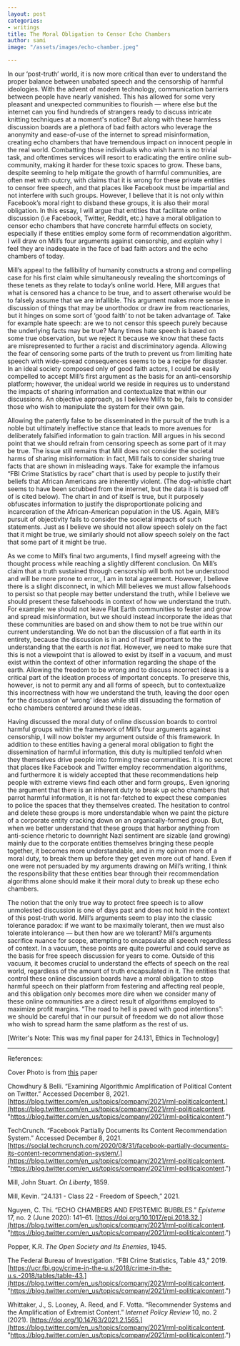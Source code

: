 ```yaml
---
layout: post
categories:
- writings
title: The Moral Obligation to Censor Echo Chambers
author: sami
image: "/assets/images/echo-chamber.jpeg"

---
```

In our ‘post-truth’ world, it is now more critical than ever to understand the proper balance between unabated speech and the censorship of harmful ideologies. With the advent of modern technology, communication barriers between people have nearly vanished. This has allowed for some very pleasant and unexpected communities to flourish — where else but the internet can you find hundreds of strangers ready to discuss intricate knitting techniques at a moment's notice? But along with these harmless discussion boards are a plethora of bad faith actors who leverage the anonymity and ease-of-use of the internet to spread misinformation, creating echo chambers that have tremendous impact on innocent people in the real world. Combatting those individuals who wish harm is no trivial task, and oftentimes services will resort to eradicating the entire online sub-community, making it harder for these toxic spaces to grow. These bans, despite seeming to help mitigate the growth of harmful communities, are often met with outcry, with claims that it is wrong for these private entities to censor free speech, and that places like Facebook must be impartial and not interfere with such groups. However, I believe that it is not only within Facebook’s moral right to disband these groups, it is also their moral obligation. In this essay, I will argue that entities that facilitate online discussion (i.e Facebook, Twitter, Reddit, etc.) have a moral obligation to censor echo chambers that have concrete harmful effects on society, especially if these entities employ some form of recommendation algorithm. I will draw on Mill’s four arguments against censorship, and explain why I feel they are inadequate in the face of bad faith actors and the echo chambers of today.

Mill’s appeal to the fallibility of humanity constructs a strong and compelling case for his first claim while simultaneously revealing the shortcomings of these tenets as they relate to today’s online world. Here, Mill argues that what is censored has a chance to be true, and to assert otherwise would be to falsely assume that we are infallible. This argument makes more sense in discussion of things that may be unorthodox or draw ire from reactionaries, but it hinges on some sort of ‘good faith’ to not be taken advantage of. Take for example hate speech: are we to not censor this speech purely because the underlying facts may be true? Many times hate speech is based on some true observation, but we reject it because we know that these facts are misrepresented to further a racist and discriminatory agenda. Allowing the fear of censoring some parts of the truth to prevent us from limiting hate speech with wide-spread consequences seems to be a recipe for disaster. In an ideal society composed only of good faith actors, I could be easily compelled to accept Mill’s first argument as the basis for an anti-censorship platform; however, the unideal world we reside in requires us to understand the impacts of sharing information and contextualize that within our discussions. An objective approach, as I believe Mill’s to be, fails to consider those who wish to manipulate the system for their own gain.

Allowing the patently false to be disseminated in the pursuit of the truth is a noble but ultimately ineffective stance that leads to more avenues for deliberately falsified information to gain traction. Mill argues in his second point that we should refrain from censoring speech as some part of it may be true. The issue still remains that Mill does not consider the societal harms of sharing misinformation: in fact, Mill fails to consider sharing true facts that are shown in misleading ways. Take for example the infamous “FBI Crime Statistics by race” chart that is used by people to justify their beliefs that African Americans are inherently violent. (The dog-whistle chart seems to have been scrubbed from the internet, but the data it is based off of is cited below). The chart in and of itself is true, but it purposely obfuscates information to justify the disproportionate policing and incarceration of the African-American population in the US. Again, Mill’s pursuit of objectivity fails to consider the societal impacts of such statements. Just as I believe we should not allow speech solely on the fact that it might be true, we similarly should not allow speech solely on the fact that some part of it might be true.

As we come to Mill’s final two arguments, I find myself agreeing with the thought process while reaching a slightly different conclusion. On Mill’s claim that a truth sustained through censorship will both not be understood and will be more prone to error,, I am in total agreement. However, I believe there is a slight disconnect, in which Mill believes we must allow falsehoods to persist so that people may better understand the truth, while I believe we should present these falsehoods in context of how we understand the truth. For example: we should not leave Flat Earth communities to fester and grow and spread misinformation, but we should instead incorporate the ideas that these communities are based on and show them to not be true within our current understanding. We do not ban the discussion of a flat earth in its entirety, because the discussion is in and of itself important to the understanding that the earth is _not_ flat. However, we need to make sure that this is not a viewpoint that is allowed to exist by itself in a vacuum, and must exist within the context of other information regarding the shape of the earth. Allowing the freedom to be wrong and to discuss incorrect ideas is a critical part of the ideation process of important concepts. To preserve this, however, is not to permit any and all forms of speech, but to contextualize this incorrectness with how we understand the truth, leaving the door open for the discussion of ‘wrong’ ideas while still dissuading the formation of echo chambers centered around these ideas.

Having discussed the moral duty of online discussion boards to control harmful groups within the framework of Mill’s four arguments against censorship, I will now bolster my argument outside of this framework. In addition to these entities having a general moral obligation to fight the dissemination of harmful information, this duty is multiplied tenfold when they themselves drive people into forming these communities. It is no secret that places like Facebook and Twitter employ recommendation algorithms, and furthermore it is widely accepted that these recommendations help people with extreme views find each other and form groups,. Even ignoring the argument that there is an inherent duty to break up echo chambers that parrot harmful information, it is not far-fetched to expect these companies to police the spaces that they themselves created. The hesitation to control and delete these groups is more understandable when we paint the picture of a corporate entity cracking down on an organically-formed group. But, when we better understand that these groups that harbor anything from anti-science rhetoric to downright Nazi sentiment are sizable (and growing) mainly due to the corporate entities themselves bringing these people together, it becomes more understandable, and in my opinon more of a moral duty, to break them up before they get even more out of hand. Even if one were not persuaded by my arguments drawing on Mill’s writing, I think the responsibility that these entities bear through their recommendation algorithms alone should make it their moral duty to break up these echo chambers.

The notion that the only true way to protect free speech is to allow unmolested discussion is one of days past and does not hold in the context of this post-truth world. Mill’s arguments seem to play into the classic tolerance paradox: if we want to be maximally tolerant, then we must also tolerate intolerance — but then how are we tolerant? Mill’s arguments sacrifice nuance for scope, attempting to encapsulate all speech regardless of context. In a vacuum, these points are quite powerful and could serve as the basis for free speech discussion for years to come. Outside of this vacuum, it becomes crucial to understand the effects of speech on the real world, regardless of the amount of truth encapsulated in it. The entities that control these online discussion boards have a moral obligation to stop harmful speech on their platform from festering and affecting real people, and this obligation only becomes more dire when we consider many of these online communities are a direct result of algorithms employed to maximize profit margins. “The road to hell is paved with good intentions”: we should be careful that in our pursuit of freedom we do not allow those who wish to spread harm the same platform as the rest of us.

\[Writer's Note: This was my final paper for 24.131, Ethics in Technology\]

***

References:

Cover Photo is from [this](https://royalsocietypublishing.org/doi/10.1098/rsos.181122) paper

Chowdhury & Belli. “Examining Algorithmic Amplification of Political Content on Twitter.” Accessed December 8, 2021. [https://blog.twitter.com/en_us/topics/company/2021/rml-politicalcontent.](https://blog.twitter.com/en_us/topics/company/2021/rml-politicalcontent. "https://blog.twitter.com/en_us/topics/company/2021/rml-politicalcontent.")

TechCrunch. “Facebook Partially Documents Its Content Recommendation System.” Accessed December 8, 2021. [https://social.techcrunch.com/2020/08/31/facebook-partially-documents-its-content-recommendation-system/.](https://blog.twitter.com/en_us/topics/company/2021/rml-politicalcontent. "https://blog.twitter.com/en_us/topics/company/2021/rml-politicalcontent.")

Mill, John Stuart. _On Liberty_, 1859.

Mill, Kevin. “24.131 - Class 22 - Freedom of Speech,” 2021.

Nguyen, C. Thi. “ECHO CHAMBERS AND EPISTEMIC BUBBLES.” _Episteme_ 17, no. 2 (June 2020): 141–61. [https://doi.org/10.1017/epi.2018.32.](https://blog.twitter.com/en_us/topics/company/2021/rml-politicalcontent. "https://blog.twitter.com/en_us/topics/company/2021/rml-politicalcontent.")

Popper, K.R. _The Open Society and Its Enemies_, 1945.

The Federal Bureau of Investigation. “FBI Crime Statistics, Table 43,” 2019. [https://ucr.fbi.gov/crime-in-the-u.s/2018/crime-in-the-u.s.-2018/tables/table-43.](https://blog.twitter.com/en_us/topics/company/2021/rml-politicalcontent. "https://blog.twitter.com/en_us/topics/company/2021/rml-politicalcontent.")

Whittaker, J., S. Looney, A. Reed, and F. Votta. “Recommender Systems and the Amplification of Extremist Content.” _Internet Policy Review_ 10, no. 2 (2021). [https://doi.org/10.14763/2021.2.1565.](https://blog.twitter.com/en_us/topics/company/2021/rml-politicalcontent. "https://blog.twitter.com/en_us/topics/company/2021/rml-politicalcontent.")
